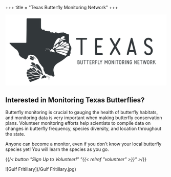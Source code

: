 +++
title = "Texas Butterfly Monitoring Network"
+++

![The Texas Butterfly Monitoring Network Logo](/logo_text.png)

## Interested in Monitoring Texas Butterflies?

Butterfly monitoring is crucial to gauging the health of butterfly habitats,
and monitoring data is very important when making butterfly conservation plans.
Volunteer monitoring efforts help scientists to compile data on changes in
butterfly frequency, species diversity, and location throughout the state.

Anyone can become a monitor, even if you don't know your local butterfly
species yet! You will learn the species as you go.

{{/*< button "Sign Up to Volunteer!" "{{< relref "volunteer" >}}" >*/}}

![Gulf Fritillary](/Gulf Fritillary.jpg)
